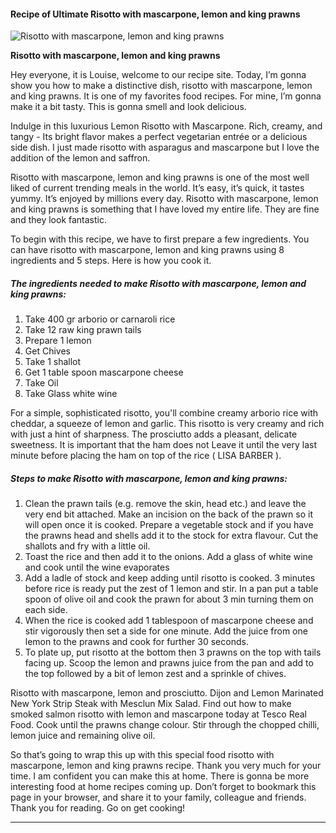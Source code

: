             

#### Recipe of Ultimate Risotto with mascarpone, lemon and king prawns

![Risotto with mascarpone, lemon and king prawns](https://img-global.cpcdn.com/recipes/195f58b000809fe4/751x532cq70/risotto-with-mascarpone-lemon-and-king-prawns-recipe-main-photo.jpg)

**Risotto with mascarpone, lemon and king prawns**

Hey everyone, it is Louise, welcome to our recipe site. Today, I’m gonna show you how to make a distinctive dish, risotto with mascarpone, lemon and king prawns. It is one of my favorites food recipes. For mine, I’m gonna make it a bit tasty. This is gonna smell and look delicious.

Indulge in this luxurious Lemon Risotto with Mascarpone. Rich, creamy, and tangy - Its bright flavor makes a perfect vegetarian entrée or a delicious side dish. I just made risotto with asparagus and mascarpone but I love the addition of the lemon and saffron.

Risotto with mascarpone, lemon and king prawns is one of the most well liked of current trending meals in the world. It’s easy, it’s quick, it tastes yummy. It’s enjoyed by millions every day. Risotto with mascarpone, lemon and king prawns is something that I have loved my entire life. They are fine and they look fantastic.

To begin with this recipe, we have to first prepare a few ingredients. You can have risotto with mascarpone, lemon and king prawns using 8 ingredients and 5 steps. Here is how you cook it.

##### The ingredients needed to make Risotto with mascarpone, lemon and king prawns:

1.  Take 400 gr arborio or carnaroli rice
2.  Take 12 raw king prawn tails
3.  Prepare 1 lemon
4.  Get Chives
5.  Take 1 shallot
6.  Get 1 table spoon mascarpone cheese
7.  Take Oil
8.  Take Glass white wine

For a simple, sophisticated risotto, you'll combine creamy arborio rice with cheddar, a squeeze of lemon and garlic. This risotto is very creamy and rich with just a hint of sharpness. The prosciutto adds a pleasant, delicate sweetness. It is important that the ham does not Leave it until the very last minute before placing the ham on top of the rice ( LISA BARBER ).

##### Steps to make Risotto with mascarpone, lemon and king prawns:

1.  Clean the prawn tails (e.g. remove the skin, head etc.) and leave the very end bit attached. Make an incision on the back of the prawn so it will open once it is cooked. Prepare a vegetable stock and if you have the prawns head and shells add it to the stock for extra flavour. Cut the shallots and fry with a little oil.
2.  Toast the rice and then add it to the onions. Add a glass of white wine and cook until the wine evaporates
3.  Add a ladle of stock and keep adding until risotto is cooked. 3 minutes before rice is ready put the zest of 1 lemon and stir. In a pan put a table spoon of olive oil and cook the prawn for about 3 min turning them on each side.
4.  When the rice is cooked add 1 tablespoon of mascarpone cheese and stir vigorously then set a side for one minute. Add the juice from one lemon to the prawns and cook for further 30 seconds.
5.  To plate up, put risotto at the bottom then 3 prawns on the top with tails facing up. Scoop the lemon and prawns juice from the pan and add to the top followed by a bit of lemon zest and a sprinkle of chives.

Risotto with mascarpone, lemon and prosciutto. Dijon and Lemon Marinated New York Strip Steak with Mesclun Mix Salad. Find out how to make smoked salmon risotto with lemon and mascarpone today at Tesco Real Food. Cook until the prawns change colour. Stir through the chopped chilli, lemon juice and remaining olive oil.

So that’s going to wrap this up with this special food risotto with mascarpone, lemon and king prawns recipe. Thank you very much for your time. I am confident you can make this at home. There is gonna be more interesting food at home recipes coming up. Don’t forget to bookmark this page in your browser, and share it to your family, colleague and friends. Thank you for reading. Go on get cooking!

* * *